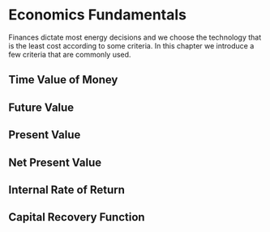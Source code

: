 # Economics Fundamentals

Finances dictate most energy decisions and we choose the technology that
is the least cost according to some criteria.  In this chapter we
introduce a few criteria that are commonly used.

## Time Value of Money

## Future Value

## Present Value

## Net Present Value

## Internal Rate of Return

## Capital Recovery Function
